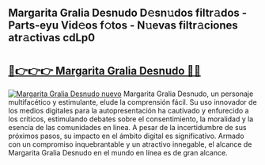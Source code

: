 ## Margarita Gralia Desnudo D𝚎sn𝚞dos filtr𝚊dos - Parts-eyu Vid𝚎os f𝚘tos - N𝚞evas filtr𝚊ciones atr𝚊ctivas cdLp0

# <h2><a href="http://mbbbqj.tromn.icu/?c=Margarita+Gralia+Desnudo">🔗👉👉👉 Margarita Gralia Desnudo 🔗🔗</a></h2>

[![Margarita Gralia Desnudo nuevo](https://i.imgur.com/pEAQMta.gif)](http://mbbbqj.tromn.icu/?c=Margarita+Gralia+Desnudo)
Margarita Gralia Desnudo, un personaje multifacético y estimulante, elude la comprensión fácil. Su uso innovador de los medios digitales para la autopresentación ha cautivado y enfurecido a los críticos, estimulando debates sobre el consentimiento, la moralidad y la esencia de las comunidades en línea. A pesar de la incertidumbre de sus próximos pasos, su impacto en el ámbito digital es significativo. Armado con un compromiso inquebrantable y un atractivo innegable, el alcance de Margarita Gralia Desnudo en el mundo en línea es de gran alcance.
